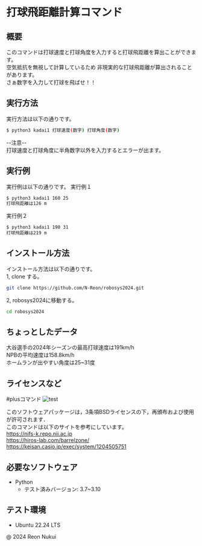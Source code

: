 # 打球飛距離計算コマンド

## 概要
このコマンドは打球速度と打球角度を入力すると打球飛距離を算出ことができます。  
空気抵抗を無視して計算しているため  非現実的な打球飛距離が算出されることがあります。  
さぁ数字を入力して打球を飛ばせ！！

## 実行方法
実行方法は以下の通りです。  
```bash
$ python3 kadai1 打球速度(数字) 打球角度(数字)  
```
--注意--  
打球速度と打球角度に半角数字以外を入力するとエラーが出ます。

## 実行例
実行例は以下の通りです。
実行例１    
```bash
$ python3 kadai1 160 25  
打球飛距離は126 m
```
実行例２  
```bash
$ python3 kadai1 190 31  
打球飛距離は219 m
```

## インストール方法
インストール方法は以下の通りです。  
1, clone する。  
```bash
git clone https://github.com/N-Reon/robosys2024.git  
```
2, robosys2024に移動する。
```bash  
cd robosys2024
```
## ちょっとしたデータ
大谷選手の2024年シーズンの最高打球速度は191km/h  
NPBの平均速度は158.8km/h  
ホームランが出やすい角度は25~31度  

## ライセンスなど
#plusコマンド
![test](https://github.com/N-Reon/robosys2024/actions/workflows/test.yml/badge.savg)

このソフトウェアパッケージは，3条項BSDライセンスの下，再頒布および使用が許可されます．  
このコマンドは以下のサイトを参考にしています。  
https://nifs-k.repo.nii.ac.jp  
https://hiros-lab.com/barrelzone/  
https://keisan.casio.jp/exec/system/1204505751

## 必要なソフトウェア
- Python
  - テスト済みバージョン: 3.7~3.10

## テスト環境
- Ubuntu 22.24 LTS

@ 2024 Reon Nukui

